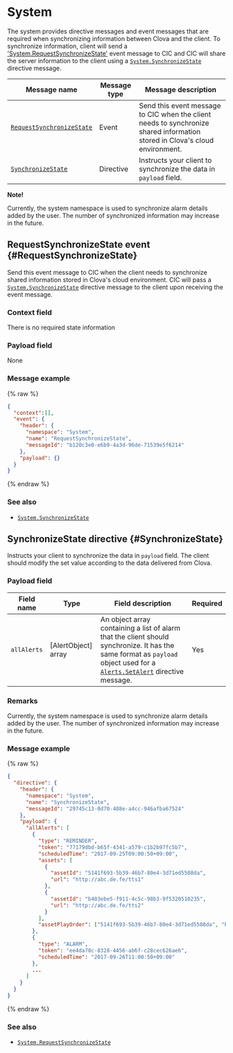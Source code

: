 # System

The system provides directive messages and event messages that are required when synchronizing information between Clova and the client. To synchronize information, client will send a ['System.RequestSynchronizeState'](RequestSynchronizeState) event message to CIC and CIC will share the server information to the client using a [`System.SynchronizeState`](#SynchronizeState) directive message.

| Message name         | Message type  | Message description                                 |
|------------------|-----------|-------------------------------------------|
| [`RequestSynchronizeState`](#RequestSynchronizeState)  | Event     | Send this event message to CIC when the client needs to synchronize shared information stored in Clova's cloud environment. |
| [`SynchronizeState`](#SynchronizeState)                | Directive | Instructs your client to synchronize the data in `payload` field.  |


<div class="note">
  <p><strong>Note!</strong></p>
  <p>Currently, the system namespace is used to synchronize alarm details added by the user. The number of synchronized information may increase in the future. </p>
</div>

## RequestSynchronizeState event {#RequestSynchronizeState}
Send this event message to CIC when the client needs to synchronize shared information stored in Clova's cloud environment. CIC will pass a [`System.SynchronizeState`](#SynchronizeState) directive message to the client upon receiving the event message.

### Context field

There is no required state information

### Payload field

None

### Message example
{% raw %}
```json
{
  "context":[],
  "event": {
    "header": {
      "namespace": "System",
      "name": "RequestSynchronizeState",
      "messageId": "b120c3e0-e6b9-4a3d-96de-71539e5f6214"
    },
    "payload": {}
  }
}
```
{% endraw %}

### See also
* [`System.SynchronizeState`](/CIC/References/CICInterface/System.md#SynchronizeState)

## SynchronizeState directive {#SynchronizeState}
Instructs your client to synchronize the data in `payload` field. The client should modify the set value according to the data delivered from Clova.

### Payload field

| Field name       | Type    | Field description                     | Required |
|---------------|---------|-----------------------------|---------|
| `allAlerts`   | [AlertObject] array | An object array containing a list of alarm that the client should synchronize. It has the same format as `payload` object used for a [`Alerts.SetAlert`](/CIC/References/CICInterface/Alerts.md#SetAlert) directive message.  | Yes    |

### Remarks
Currently, the system namespace is used to synchronize alarm details added by the user. The number of synchronized information may increase in the future.

### Message example

{% raw %}

```json
{
  "directive": {
    "header": {
      "namespace": "System",
      "name": "SynchronizeState",
      "messageId": "29745c13-0d70-408e-a4cc-946afba67524"
    },
    "payload": {
      "allAlerts": [
        {
          "type": "REMINDER",
          "token": "77179dbd-b65f-4341-a579-c1b2b97fc5b7",
          "scheduledTime": "2017-09-25T09:00:50+09:00",
          "assets": [
            {
              "assetId": "5141f693-5b39-46b7-80e4-3d71ed5508da",
              "url": "http://abc.de.fe/tts1"
            },
            {
              "assetId": "b403ebe5-f911-4c5c-98b3-9f5320510235",
              "url": "http://abc.de.fe/tts2"
            }
          ],
          "assetPlayOrder": ["5141f693-5b39-46b7-80e4-3d71ed5508da", "b403ebe5-f911-4c5c-98b3-9f5320510235"]
        },
        {
          "type": "ALARM",
          "token": "ee4da70c-8328-4456-ab6f-c28cec626ae6",
          "scheduledTime": "2017-09-26T11:00:50+09:00"
        },
        ...
      ]
    }
  }
}
```

{% endraw %}

### See also
* [`System.RequestSynchronizeState`](#RequestSynchronizeState)
